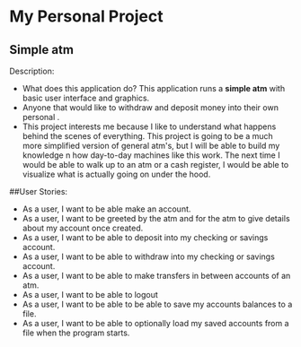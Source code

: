 # My Personal Project

## Simple atm

Description:
- What does this application do? This application runs a **simple atm** with basic user interface and graphics.
- Anyone that would like to withdraw and deposit money into their own personal .
- This project interests me because I like to understand what happens behind the scenes of everything. This project is
going to be a much more simplified version of general atm's, but I will be able to build my knowledge
n how day-to-day machines like this work. The next time I would be able to walk up to an atm or a cash register,
I would be able to visualize what is actually going on under the hood.


##User Stories:

- As a user, I want to be able make an account.
- As a user, I want to be greeted by the atm and for the atm to give details about my account once created.
- As a user, I want to be able to deposit into my checking or savings account.
- As a user, I want to be able to withdraw into my checking or savings account.
- As a user, I want to be able to make transfers in between accounts of an atm.
- As a user, I want to be able to logout
- As a user, I want to be able to be able to save my accounts balances to a file.
- As a user, I want to be able to optionally load my saved accounts from a file when the program starts.